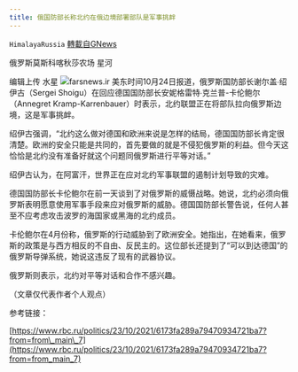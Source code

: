 ```yaml
---
title: 俄国防部长称北约在俄边境部署部队是军事挑衅
---
```

`HimalayaRussia` [轉載自GNews](https://gnews.org/zh-hans/1614886/)

俄罗斯莫斯科喀秋莎农场 星河

编辑上传 水星
![](https://assets.gnews.org/wp-content/uploads/2021/10/N-10.jpg)farsnews.ir
美东时间10月24日报道，俄罗斯国防部长谢尔盖∙绍伊古（Sergei Shoigu）在回应德国国防部长安妮格雷特∙克兰普-卡伦鲍尔（Annegret Kramp-Karrenbauer）时表示，北约联盟正在将部队拉向俄罗斯边境，这是军事挑衅。

绍伊古强调，“北约这么做对德国和欧洲来说是怎样的结局，德国国防部长肯定很清楚。欧洲的安全只能是共同的，首先要做的就是不侵犯俄罗斯的利益。但今天这恰恰是北约没有准备好就这个问题同俄罗斯进行平等对话。”

绍伊古认为，在阿富汗，世界正在应对北约军事联盟的遏制计划导致的灾难。

德国国防部长卡伦鲍尔在前一天谈到了对俄罗斯的威慑战略。她说，北约必须向俄罗斯表明愿意使用军事手段来应对俄罗斯的威胁。德国国防部长警告说，任何人甚至不应考虑攻击波罗的海国家或黑海的北约成员。

卡伦鲍尔在4月份称，俄罗斯的行动威胁到了欧洲安全。她指出，在她看来，俄罗斯的政策是与西方相反的不自由、反民主的。这位部长还提到了“可以到达德国”的俄罗斯导弹系统，她说这违反了现有的武器协议。

俄罗斯则表示，北约对平等对话和合作不感兴趣。

（文章仅代表作者个人观点）

参考链接：

[https://www.rbc.ru/politics/23/10/2021/6173fa289a79470934721ba7?from=from\_main\_7](https://www.rbc.ru/politics/23/10/2021/6173fa289a79470934721ba7?from=from_main_7)
